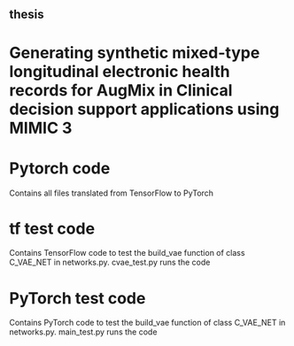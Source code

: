 ## thesis
# Generating synthetic mixed-type longitudinal electronic health records for AugMix in Clinical decision support applications using MIMIC 3 

# Pytorch code
Contains all files translated from TensorFlow to PyTorch

# tf test code
Contains TensorFlow code to test the build_vae function of class C_VAE_NET in networks.py. 
cvae_test.py runs the code

# PyTorch test code
Contains PyTorch code to test the build_vae function of class C_VAE_NET in networks.py. 
main_test.py runs the code
